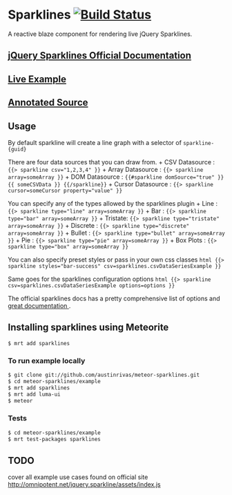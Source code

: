 Sparklines [![Build Status](https://travis-ci.org/austinrivas/meteor-sparklines.svg)](https://travis-ci.org/austinrivas/meteor-sparklines)
==========

A reactive blaze component for rendering live jQuery Sparklines.

## [ jQuery Sparklines Official Documentation ](http://omnipotent.net/jquery.sparkline/#s-docs)
## [ Live Example ](http://sparklines.meteor.com)
## [ Annotated Source ](http://austinrivas.github.io/meteor-sparklines/)

## Usage

By default sparkline will create a line graph with a selector of `sparkline-{guid}`

There are four data sources that you can draw from.
    + CSV Datasource : `{{> sparkline csv="1,2,3,4" }}`
    + Array Datasource : `{{> sparkline array=someArray }}`
    + DOM Datasource : `{{#sparkline domSource="true" }} {{ someCSVData }} {{/sparkline}}`
    + Cursor Datasource : `{{> sparkline cursor=someCursor property="value" }}`

You can specify any of the types allowed by the sparklines plugin
    + Line : `{{> sparkline type="line" array=someArray }}`
    + Bar : `{{> sparkline type="bar" array=someArray }}`
    + Tristate: `{{> sparkline type="tristate" array=someArray }}`
    + Discrete : `{{> sparkline type="discrete" array=someArray }}`
    + Bullet : `{{> sparkline type="bullet" array=someArray }}`
    + Pie : `{{> sparkline type="pie" array=someArray }}`
    + Box Plots : `{{> sparkline type="box" array=someArray }}`

You can also specify preset styles or pass in your own css classes
    ```html
    {{> sparkline
        styles="bar-success"
        csv=sparklines.csvDataSeriesExample
    }}
    ```

Same goes for the sparklines configuration options
    ```html
    {{> sparkline
        csv=sparklines.csvDataSeriesExample
        options=options
    }}
    ```

The official sparklines docs has a pretty comprehensive list of options and [ great documentation ](http://omnipotent.net/jquery.sparkline/#s-docs).

## Installing sparklines using Meteorite

```
$ mrt add sparklines
```

### To run example locally
``` sh
$ git clone git://github.com/austinrivas/meteor-sparklines.git
$ cd meteor-sparklines/example
$ mrt add sparklines
$ mrt add luma-ui
$ meteor
```

### Tests
``` sh
$ cd meteor-sparklines/example
$ mrt test-packages sparklines
```

## TODO
cover all example use cases found on official site http://omnipotent.net/jquery.sparkline/assets/index.js
